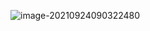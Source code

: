![image-20210924090322480](C:\Users\55018\AppData\Roaming\Typora\typora-user-images\image-20210924090322480.png)